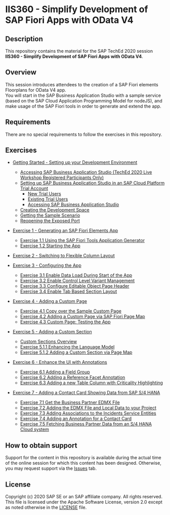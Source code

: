# IIS360 - Simplify Development of SAP Fiori Apps with OData V4

## Description

This repository contains the material for the SAP TechEd 2020 session\
**IIS360 - Simplify Development of SAP Fiori Apps with OData V4**.

## Overview

This session introduces attendees to the creation of a SAP Fiori elements Floorplans for OData V4 app.\
You will start in the SAP Business Application Studio with a sample service (based on the SAP Cloud Application Programming Model for nodeJS), and make usage of the SAP Fiori tools in order to generate and extend the app.

## Requirements

There are no special requirements to follow the exercises in this repository.

## Exercises

- [Getting Started - Setting up your Development Environment](exercises/ex0#getting-started---setting-up-your-development-environment)
  - [Accessing SAP Business Application Studio (TechEd 2020 Live Workshop Registered Participants Only)](exercises/ex0#accessing-sap-business-application-studio-teched-2020-live-workshop-registered-participants-only)
  - [Setting up SAP Business Application Studio in an SAP Cloud Platform Trial Account](exercises/ex0#setting-up-sap-business-application-studio-in-an-sap-cloud-platform-trial-account)
    - [New Trial Users](exercises/ex0#new-trial-users)
    - [Existing Trial Users](exercises/ex0#existing-trial-users)
    - [Accessing SAP Business Application Studio](exercises/ex0#accessing-sap-business-application-studio)
  - [Creating the Development Space](exercises/ex0#creating-the-development-space)
  - [Getting the Sample Scenario](exercises/ex0#getting-the-sample-scenario)
  - [Reopening the Exposed Port](exercises/ex0#reopening-the-exposed-port)
  
- [Exercise 1 - Generating an SAP Fiori Elements App](exercises/ex1#exercise-1---generating-an-sap-fiori-elements-app)
  - [Exercise 1.1 Using the SAP Fiori Tools Application Generator](exercises/ex1#exercise-11-using-the-sap-fiori-tools-application-generator)
  - [Exercise 1.2 Starting the App](exercises/ex1#exercise-12-starting-the-app)
  
- [Exercise 2 - Switching to Flexible Column Layout](exercises/ex2#exercise-2---switching-to-flexible-column-layout)

- [Exercise 3 - Configuring the App](exercises/ex3#exercise-3---configuring-the-app)
  - [Exercise 3.1 Enable Data Load During Start of the App](exercises/ex3#exercise-31-enable-data-load-during-start-of-the-app)
  - [Exercise 3.2 Enable Control Level Variant Management](exercises/ex3#exercise-32-enable-control-level-variant-managment)
  - [Exercise 3.3 Configure Editable Object Page Header](exercises/ex3#exercise-33-configure-editable-object-page-header)
  - [Exercise 3.4 Enable Tab Based Section Layout](exercises/ex3#exercise-34-enable-tab-based-section-layout)
  
- [Exercise 4 - Adding a Custom Page](exercises/ex4#exercise-4---adding-a-custom-page)
  - [Exercise 4.1 Copy over the Sample Custom Page](exercises/ex4#exercise-41-copy-over-the-sample-custom-page)
  - [Exercise 4.2 Adding a Custom Page via SAP Fiori Page Map](exercises/ex4#exercise-42-adding-a-custom-page-via-sap-fiori-page-map)
  - [Exercise 4.3 Custom Page: Testing the App](exercises/ex4#exercise-43-custom-page-testing-the-app)
  
- [Exercise 5 - Adding a Custom Section](exercises/ex5#exercise-5---adding-a-custom-section)
  - [Custom Sections Overview](exercises/ex5#custom-sections-overview)
  - [Exercise 5.1.1 Enhancing the Language Model](exercises/ex5#exercise-511-enhancing-the-language-model)
  - [Exercise 5.1.2 Adding a Custom Section via Page Map](exercises/ex5#exercise-512-adding-a-custom-section-via-page-map)
  
- [Exercise 6 - Enhance the UI with Annotations](exercises/ex6#exercise-6---enhance-the-ui-with-annotations)
  - [Exercise 6.1 Adding a Field Group](exercises/ex6#exercise-61-adding-a-field-group)
  - [Exercise 6.2 Adding a Reference Facet Annotation](exercises/ex6#exercise-62-adding-a-reference-facet-annotation)
  - [Exercise 6.3 Adding a new Table Column with Criticality Highlighting](exercises/ex6#exercise-63-adding-a-new-table-column-with-criticality-highlighting)
  
- [Exercise 7 - Adding a Contact Card Showing Data from SAP S/4 HANA](exercises/ex7#exercise-7---adding-a-contact-card-showing-data-from-sap-s4-hana)
  - [Exercise 7.1 Get the Business Partner EDMX File](exercises/ex7#exercise-71-get-the-business-partner-edmx-file)
  - [Exercise 7.2 Adding the EDMX File and Local Data to your Project](exercises/ex7#exercise-72-adding-the-edmx-file-and-local-data-to-your-project)
  - [Exercise 7.3 Adding Associations to the Incidents Service Entities](exercises/ex7#exercise-73-adding-associations-to-the-incidents-service-entities)
  - [Exercise 7.4 Adding an Annotation for a Contact Card](excercises/ex7#exercise-74-adding-an-annotation-for-a-contact-card)
  - [Exercise 7.5 Fetching Business Partner Data from an S/4 HANA Cloud system](exercises/ex7#exercise-75-fetching-business-partner-data-from-an-s4-hana-cloud-system)

## How to obtain support

Support for the content in this repository is available during the actual time of the online session for which this content has been designed. Otherwise, you may request support via the [Issues](../../issues) tab.

## License
Copyright (c) 2020 SAP SE or an SAP affiliate company. All rights reserved. This file is licensed under the Apache Software License, version 2.0 except as noted otherwise in the [LICENSE](LICENSES/Apache-2.0.txt) file.
